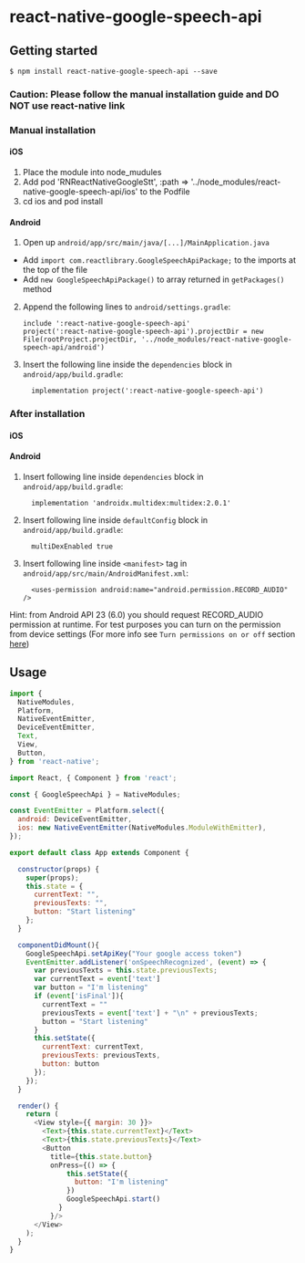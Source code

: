 
# react-native-google-speech-api

## Getting started

`$ npm install react-native-google-speech-api --save`

### Caution: Please follow the manual installation guide and DO NOT use react-native link
### Manual installation

#### iOS

1. Place the module into node_mudules
2. Add pod 'RNReactNativeGoogleStt', :path => '../node_modules/react-native-google-speech-api/ios' to the Podfile
3. cd ios and pod install

#### Android

1. Open up `android/app/src/main/java/[...]/MainApplication.java`
  - Add `import com.reactlibrary.GoogleSpeechApiPackage;` to the imports at the top of the file
  - Add `new GoogleSpeechApiPackage()` to array returned in `getPackages()` method
2. Append the following lines to `android/settings.gradle`:
  	```
  	include ':react-native-google-speech-api'
    project(':react-native-google-speech-api').projectDir = new File(rootProject.projectDir, '../node_modules/react-native-google-speech-api/android')
  	```
3. Insert the following line inside the `dependencies` block in `android/app/build.gradle`:
  	```
      implementation project(':react-native-google-speech-api')
  	```
### After installation


#### iOS


#### Android
1. Insert following line inside `dependencies` block in `android/app/build.gradle`:
    ```
      implementation 'androidx.multidex:multidex:2.0.1'
    ```
2. Insert following line inside `defaultConfig` block in `android/app/build.gradle`:
    ```
      multiDexEnabled true
    ```
3. Insert following line inside `<manifest>` tag in `android/app/src/main/AndroidManifest.xml`:
    ```
      <uses-permission android:name="android.permission.RECORD_AUDIO" />
    ```
Hint: from Android API 23 (6.0) you should request RECORD_AUDIO permission at runtime. For test purposes you can turn on the permission from device settings (For more info see `Turn permissions on or off` section [here](https://support.google.com/googleplay/answer/6270602?hl=en))

## Usage
```javascript
import {
  NativeModules,
  Platform,
  NativeEventEmitter,
  DeviceEventEmitter,
  Text,
  View,
  Button,
} from 'react-native';

import React, { Component } from 'react';

const { GoogleSpeechApi } = NativeModules;

const EventEmitter = Platform.select({
  android: DeviceEventEmitter,
  ios: new NativeEventEmitter(NativeModules.ModuleWithEmitter),
});

export default class App extends Component {

  constructor(props) {
    super(props);
    this.state = {
      currentText: "",
      previousTexts: "",
      button: "Start listening"
    };
  }

  componentDidMount(){
  	GoogleSpeechApi.setApiKey("Your google access token")
    EventEmitter.addListener('onSpeechRecognized', (event) => {
      var previousTexts = this.state.previousTexts;
      var currentText = event['text']
      var button = "I'm listening"
      if (event['isFinal']){
        currentText = ""
        previousTexts = event['text'] + "\n" + previousTexts;
        button = "Start listening"
      }
      this.setState({
        currentText: currentText,
        previousTexts: previousTexts,
        button: button
      });
    });
  }

  render() {
    return (
      <View style={{ margin: 30 }}>
        <Text>{this.state.currentText}</Text>
        <Text>{this.state.previousTexts}</Text>
        <Button
          title={this.state.button}
          onPress={() => {
              this.setState({
                button: "I'm listening"
              })
              GoogleSpeechApi.start()
            }
          }/>
      </View>
    );
  }
}
```
  
